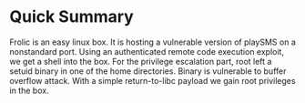 # Quick Summary

Frolic is an easy linux box. It is hosting a vulnerable version of playSMS on a nonstandard port. Using an authenticated remote code execution exploit, we get a shell into the box.
For the privilege escalation part, root left a setuid binary in one of the home directories. Binary is vulnerable to buffer overflow attack. With a simple return-to-libc payload we gain root privileges in the box.
